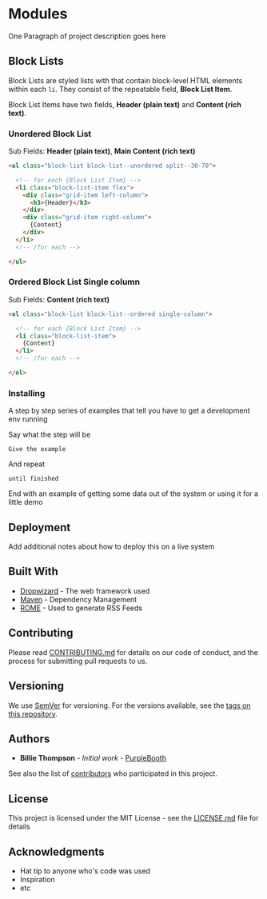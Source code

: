 <!-- CSS: css/md.css -->

# Modules

One Paragraph of project description goes here

## Block Lists

Block Lists are styled lists with that contain block-level HTML elements within each `li`. They consist of the repeatable field, **Block List Item**.

Block List Items have two fields, **Header (plain text)** and **Content (rich text)**.


### Unordered Block List

Sub Fields: **Header (plain text)**, **Main Content (rich text)**

```html
<ul class="block-list block-list--unordered split--30-70">

  <!-- for each {Block List Item} -->
  <li class="block-list-item flex">
    <div class="grid-item left-column">
      <h3>{Header}</h3>
    </div>
    <div class="grid-item right-column">
      {Content}
    </div>
  </li>
  <!-- /for each -->

</ul>
```


### Ordered Block List Single column

Sub Fields: **Content (rich text)**


```html
<ol class="block-list block-list--ordered single-column">

  <!-- for each {Block List Item} -->
  <li class="block-list-item">
    {Content}
  </li>
  <!-- /for each -->

</ol>

```










### Installing

A step by step series of examples that tell you have to get a development env running

Say what the step will be

```
Give the example
```

And repeat

```
until finished
```

End with an example of getting some data out of the system or using it for a little demo


## Deployment

Add additional notes about how to deploy this on a live system

## Built With

* [Dropwizard](http://www.dropwizard.io/1.0.2/docs/) - The web framework used
* [Maven](https://maven.apache.org/) - Dependency Management
* [ROME](https://rometools.github.io/rome/) - Used to generate RSS Feeds

## Contributing

Please read [CONTRIBUTING.md](https://gist.github.com/PurpleBooth/b24679402957c63ec426) for details on our code of conduct, and the process for submitting pull requests to us.

## Versioning

We use [SemVer](http://semver.org/) for versioning. For the versions available, see the [tags on this repository](https://github.com/your/project/tags).

## Authors

* **Billie Thompson** - *Initial work* - [PurpleBooth](https://github.com/PurpleBooth)

See also the list of [contributors](https://github.com/your/project/contributors) who participated in this project.

## License

This project is licensed under the MIT License - see the [LICENSE.md](LICENSE.md) file for details

## Acknowledgments

* Hat tip to anyone who's code was used
* Inspiration
* etc
